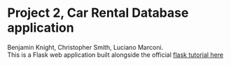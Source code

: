 # Project 2, Car Rental Database application
Benjamin Knight, Christopher Smith, Luciano Marconi.  
This is a Flask web application built alongside the official [flask tutorial here](https://flask.palletsprojects.com/en/2.0.x/tutorial/index.html)
